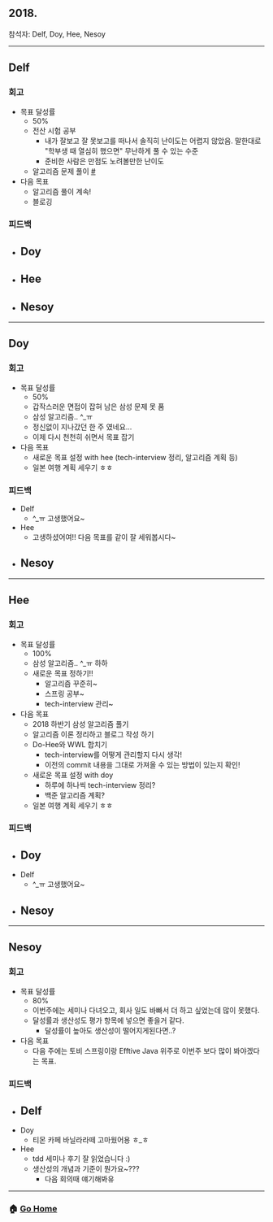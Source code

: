 ## 2018.
참석자: Delf, Doy, Hee, Nesoy

--------------
## Delf
### 회고
- 목표 달성률
    - 50%
    - 전산 시험 공부
        - 내가 잘보고 잘 못보고를 떠나서 솔직히 난이도는 어렵지 않았음. 말한대로 "학부생 때 열심히 했으면" 무난하게 풀 수 있는 수준
        - 준비한 사람은 만점도 노려볼만한 난이도
    - 알고리즘 문제 풀이 [#](https://github.com/Delf-Lee/Daily-Programing/commits/master)
- 다음 목표
    - 알고리즘 풀이 계속!
    - 블로깅

### 피드백
- Doy
    -
- Hee
    -
- Nesoy
    -
--------------

## Doy
### 회고
- 목표 달성률
    - 50%
    - 갑작스러운 면접이 잡혀 남은 삼성 문제 못 품
    - 삼성 알고리즘.. ^_ㅠ
    - 정신없이 지나갔던 한 주 였네요...
    - 이제 다시 천천히 쉬면서 목표 잡기
- 다음 목표
    - 새로운 목표 설정 with hee (tech-interview 정리, 알고리즘 계획 등)
    - 일본 여행 계획 세우기 ㅎㅎ

### 피드백
- Delf
    - ^_ㅠ 고생했어요~
- Hee
    - 고생하셨어여!! 다음 목표를 같이 잘 세워봅시다~
- Nesoy
    -
--------------
## Hee
### 회고
- 목표 달성률
    - 100%
    - 삼성 알고리즘.. ^_ㅠ 하하
    - 새로운 목표 정하기!!
        - 알고리즘 꾸준히~
        - 스프링 공부~
        - tech-interview 관리~
- 다음 목표
    - 2018 하반기 삼성 알고리즘 풀기 
    - 알고리즘 이론 정리하고 블로그 작성 하기
    - Do-Hee와 WWL 합치기
        - tech-interview를 어떻게 관리할지 다시 생각!
        - 이전의 commit 내용을 그대로 가져올 수 있는 방법이 있는지 확인!
    - 새로운 목표 설정 with doy
        - 하루에 하나씩 tech-interview 정리?
        - 백준 알고리즘 계획?
    - 일본 여행 계획 세우기 ㅎㅎ

### 피드백
- Doy
    -
- Delf
    - ^_ㅠ 고생했어요~
- Nesoy
    -
--------------
## Nesoy
### 회고
- 목표 달성률
    - 80%
    - 이번주에는 세미나 다녀오고, 회사 일도 바빠서 더 하고 싶었는데 많이 못했다.
    - 달성률과 생산성도 평가 항목에 넣으면 좋을거 같다.
        - 달성률이 높아도 생산성이 떨어지게된다면..?
- 다음 목표
    - 다음 주에는 토비 스프링이랑 Efftive Java 위주로 이번주 보다 많이 봐야겠다는 목표.
### 피드백
- Delf
    -
- Doy
    - 티몬 카페 바닐라라떼 고마웠어용 ㅎ_ㅎ
- Hee
    - tdd 세미나 후기 잘 읽었습니다 :)
    - 생산성의 개념과 기준이 뭔가요~???
        - 다음 회의때 얘기해봐유

---

### :house: [Go Home](https://github.com/WeareSoft/WWL)
